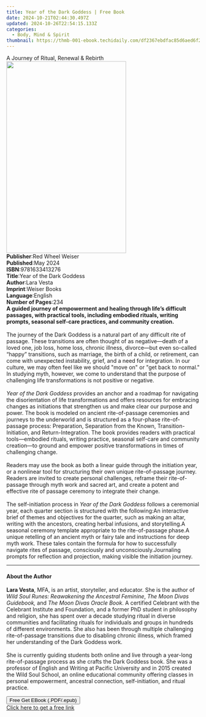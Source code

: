 ```yaml
---
title: Year of the Dark Goddess | Free Book
date: 2024-10-21T02:44:30.497Z
updated: 2024-10-26T22:54:15.133Z
categories:
  - Body, Mind & Spirit
thumbnail: https://thmb-001-ebook.techidaily.com/df2367ebdfac85d6aed6f2eea1b1733272c4b77c827adecce6419be196ac62c5.jpg
---
```

<main id="book-container">
  <div class="flex flex-col">
    <div class="book-brief flex-1 py-6 px-4 sm:p-6 md:py-10 md:px-8">
      <!-- brief-->
      <div class="book-brief-main">A Journey of Ritual, Renewal & Rebirth</div>
    </div>
    <div
      class="book-meta-info flex-1 grid gap-4 col-start-1 col-end-3 row-start-1 sm:mb-6 sm:grid-cols-4 lg:gap-6 lg:col-start-2 lg:row-end-6 lg:row-span-6 lg:mb-0"
    >
      <div
        class="book-meta-info-left place-content-center mt-4 p-4 text-sm leading-6 col-start-2 col-span-2 dark:text-slate-400"
      >
        <img
          class="w-full h-500 object-cover rounded-lg sm:h-255 sm:col-span-2 lg:col-span-full"
          src="https://img-001-ebook.techidaily.com/a479ff77209068c3ce82eda44bab851691a0adfb9f3bb2bcdfc2295804fc8483.jpg"
          alt=""
          width="312"
          height="500"
        />
      </div>
      <div
        class="book-meta-info-right mt-2 col-start-1 row-start-2 col-span-3 self-center"
      >
        <!-- meta data  -->
        <div class="flex flex-col px-4 md:px-8">
          <div class="flex-1">
            <strong>Publisher</strong>:<span class="px-2"
              >Red Wheel Weiser</span
            >
          </div>
          <div class="flex-1">
            <strong>Published</strong>:<span class="px-2">May 2024</span>
          </div>
          <div class="flex-1">
            <strong>ISBN</strong>:<span class="px-2">9781633413276</span>
          </div>
          <div class="flex-1">
            <strong>Title</strong>:<span class="px-2"
              >Year of the Dark Goddess</span
            >
          </div>
          <div class="flex-1">
            <strong>Author</strong>:<span class="px-2">Lara Vesta</span>
          </div>
          <div class="flex-1">
            <strong>Imprint</strong>:<span class="px-2">Weiser Books</span>
          </div>
          <div class="flex-1">
            <strong>Language</strong>:<span class="px-2">English</span>
          </div>
          <div class="flex-1">
            <strong>Number of Pages</strong>:<span class="px-2">234</span>
          </div>
        </div>
      </div>
    </div>
    <div class="book-description flex-1 py-6 px-4 sm:p-6 md:py-10 md:px-8">
      <div class="book-description-main">
        <div accordion-content="" id="description">
          <b
            >A guided journey of empowerment and healing through life’s
            difficult passages, with&nbsp;practical tools, including embodied
            rituals, writing prompts, seasonal self-care practices, and
            community creation.<br />
            &nbsp;</b
          ><br />
          The journey of&nbsp;the Dark Goddess is a natural part of any
          difficult rite of passage. These&nbsp;transitions are often thought of
          as negative—death of a loved one, job loss, home loss, chronic
          illness, divorce—but even so-called “happy” transitions, such as
          marriage, the birth of a child, or retirement, can come with
          unexpected instability, grief, and a need for integration. In our
          culture, we may often feel like we should "move on" or "get back to
          normal." In studying myth, however, we come to understand that the
          purpose of challenging life transformations is not positive or
          negative.<br />
          &nbsp;<br /><i>Year of the Dark Goddess </i>provides an anchor and a
          roadmap for navigating the disorientation of life transformations and
          offers resources for embracing changes as initiations that strengthen
          us and make clear our purpose and power. The&nbsp;book is modeled on
          ancient rite-of-passage ceremonies and journeys to the underworld and
          is structured as a four-phase rite-of-passage process: Preparation,
          Separation from the Known, Transition-Initiation, and
          Return-Integration. The book provides readers with practical
          tools—embodied rituals, writing practice, seasonal self-care and
          community creation—to ground and empower positive transformations in
          times of challenging change.<br /><br />
          Readers may use the book as both a linear guide through the initiation
          year, or a nonlinear tool for structuring their own unique
          rite-of-passage journey. Readers are invited to create personal
          challenges, reframe their rite-of-passage through myth work and sacred
          art, and create a potent and effective rite of passage ceremony to
          integrate their change.<br />
          &nbsp;<br />
          The self-initiation process in <i>Year of the Dark Goddess</i> follows
          a ceremonial year, each quarter section is structured with the
          following:An interactive brief of themes and objectives for the
          quarter, such as making an altar, writing with the ancestors, creating
          herbal infusions, and storytelling.A seasonal ceremony template
          appropriate to the rite-of-passage phase.A unique retelling of an
          ancient myth or fairy tale and instructions for deep myth work. These
          tales contain the formula for how to successfully navigate rites of
          passage, consciously and unconsciously.Journaling prompts for
          reflection and projection, making visible the initiation journey.
        </div>
        <div class="accordion-fader"></div>
      </div>
    </div>
    <div class="book-excerpts flex-1 py-6 px-4 sm:p-6 md:py-10 md:px-8">
      <!-- excerpts-->
      <div class="book-excerpts-main">
        <hr />
        <h4 class="placeholder placeholder-heading">
          <span>About the Author</span>
        </h4>
        <p>
          <b>Lara Vesta</b>, MFA, is an artist, storyteller, and educator. She
          is the author of
          <i>Wild Soul Runes: Reawakening the Ancestral Feminine</i>,
          <i>The Moon Divas Guidebook,</i> and
          <i>The Moon Divas Oracle Book</i>. A certified Celebrant with the
          Celebrant Institute and Foundation, and a former PhD student in
          philosophy and religion, she has spent over a decade studying ritual
          in diverse communities and facilitating rituals for individuals and
          groups in hundreds of different environments. She also has been
          through multiple challenging rite-of-passage transitions due to
          disabling chronic illness, which framed her understanding of the Dark
          Goddess work.<br /><br />
          She is currently guiding students both online and live through a
          year-long rite-of-passage process as she crafts the Dark Goddess book.
          She was a professor of English and Writing at Pacific University and
          in 2015 created the Wild Soul School, an online educational community
          offering classes in personal empowerment, ancestral connection,
          self-initiation, and ritual practice.&nbsp;<br />
        </p>
      </div>
    </div>
    <div
      class="book-about-author flex-1 py-6 px-4 sm:p-6 md:py-10 md:px-8"
    ></div>
    <div class="book-free-get flex-1 py-6 px-4 sm:p-6 md:py-10 md:px-8">
      <button
        id="btn-free-get"
        class="bg-blue-500 hover:bg-blue-700 text-white font-bold py-2 px-4 rounded"
      >
        Free Get EBook (.PDF/.epub)
      </button>
      <div id="countdown-display" class="px-2 text-lg mt-2"></div>
      <a
        id="free-link"
        class="hidden bg-blue-500 hover:bg-blue-700 text-white font-bold py-2 px-4 rounded"
        href="https://www.ebooks.com/en-us/book/211015381/year-of-the-dark-goddess/lara-vesta/"
        target="_blank"
        >Click here to get a free link</a
      >
    </div>
    <script>
      let countdownTime = 0;
      let countdownInterval = null;
      document
        .getElementById('btn-free-get')
        .addEventListener('click', startCountdown);
      function startCountdown() {
        countdownTime = new Date().getTime() + 60000 * 3;
        countdownInterval = setInterval(updateCountdown, 1000);
        document.getElementById('btn-free-get').disabled = true;
        document
          .getElementById('btn-free-get')
          .classList.add('bg-gray-500', 'cursor-not-allowed');
      }
      function updateCountdown() {
        let currentTime = new Date().getTime();
        let timeLeft = countdownTime - currentTime;
        let secondsLeft = Math.floor(timeLeft / 1000);
        document.getElementById('countdown-display').innerHTML =
          `Remaining time: ${secondsLeft} seconds.`;
        if (secondsLeft <= 0) {
          clearInterval(countdownInterval);
          document.getElementById('btn-free-get').classList.add('hidden');
          document.getElementById('free-link').classList.remove('hidden');
          document.getElementById('countdown-display').innerHTML = '';
        }
      }
    </script>
  </div>
</main>

<ins class="adsbygoogle"
      style="display:block"
      data-ad-client="ca-pub-7571918770474297"
      data-ad-slot="8358498916"
      data-ad-format="auto"
      data-full-width-responsive="true"></ins>
    